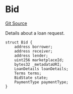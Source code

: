 # Bid
[Git Source](https://github.com/teller-protocol/teller-protocol-v2/blob/cc7fb9358a2518de7ee33e518ebac21eac498b0d/contracts/TellerV2Storage.sol)

Details about a loan request.


```solidity
struct Bid {
    address borrower;
    address receiver;
    address lender;
    uint256 marketplaceId;
    bytes32 _metadataURI;
    LoanDetails loanDetails;
    Terms terms;
    BidState state;
    PaymentType paymentType;
}
```

